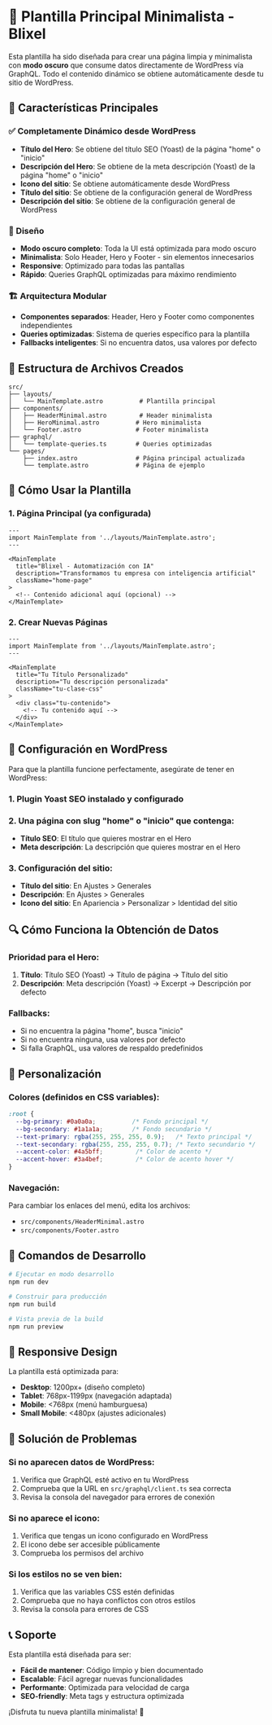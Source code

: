 # 🎨 Plantilla Principal Minimalista - Blixel

Esta plantilla ha sido diseñada para crear una página limpia y minimalista con **modo oscuro** que consume datos directamente de WordPress vía GraphQL. Todo el contenido dinámico se obtiene automáticamente desde tu sitio de WordPress.

## 🚀 Características Principales

### ✅ Completamente Dinámico desde WordPress
- **Título del Hero**: Se obtiene del título SEO (Yoast) de la página "home" o "inicio"
- **Descripción del Hero**: Se obtiene de la meta descripción (Yoast) de la página "home" o "inicio"
- **Icono del sitio**: Se obtiene automáticamente desde WordPress
- **Título del sitio**: Se obtiene de la configuración general de WordPress
- **Descripción del sitio**: Se obtiene de la configuración general de WordPress

### 🎨 Diseño
- **Modo oscuro completo**: Toda la UI está optimizada para modo oscuro
- **Minimalista**: Solo Header, Hero y Footer - sin elementos innecesarios
- **Responsive**: Optimizado para todas las pantallas
- **Rápido**: Queries GraphQL optimizadas para máximo rendimiento

### 🏗️ Arquitectura Modular
- **Componentes separados**: Header, Hero y Footer como componentes independientes
- **Queries optimizadas**: Sistema de queries específico para la plantilla
- **Fallbacks inteligentes**: Si no encuentra datos, usa valores por defecto

## 📁 Estructura de Archivos Creados

```
src/
├── layouts/
│   └── MainTemplate.astro          # Plantilla principal
├── components/
│   ├── HeaderMinimal.astro         # Header minimalista
│   ├── HeroMinimal.astro          # Hero minimalista  
│   └── Footer.astro               # Footer minimalista
├── graphql/
│   └── template-queries.ts        # Queries optimizadas
└── pages/
    ├── index.astro                # Página principal actualizada
    └── template.astro             # Página de ejemplo
```

## 🔧 Cómo Usar la Plantilla

### 1. Página Principal (ya configurada)
```astro
---
import MainTemplate from '../layouts/MainTemplate.astro';
---

<MainTemplate 
  title="Blixel - Automatización con IA"
  description="Transformamos tu empresa con inteligencia artificial"
  className="home-page"
>
  <!-- Contenido adicional aquí (opcional) -->
</MainTemplate>
```

### 2. Crear Nuevas Páginas
```astro
---
import MainTemplate from '../layouts/MainTemplate.astro';
---

<MainTemplate 
  title="Tu Título Personalizado"
  description="Tu descripción personalizada"
  className="tu-clase-css"
>
  <div class="tu-contenido">
    <!-- Tu contenido aquí -->
  </div>
</MainTemplate>
```

## 🎯 Configuración en WordPress

Para que la plantilla funcione perfectamente, asegúrate de tener en WordPress:

### 1. Plugin Yoast SEO instalado y configurado
### 2. Una página con slug "home" o "inicio" que contenga:
   - **Título SEO**: El título que quieres mostrar en el Hero
   - **Meta descripción**: La descripción que quieres mostrar en el Hero

### 3. Configuración del sitio:
   - **Título del sitio**: En Ajustes > Generales
   - **Descripción**: En Ajustes > Generales  
   - **Icono del sitio**: En Apariencia > Personalizar > Identidad del sitio

## 🔍 Cómo Funciona la Obtención de Datos

### Prioridad para el Hero:
1. **Título**: Título SEO (Yoast) → Título de página → Título del sitio
2. **Descripción**: Meta descripción (Yoast) → Excerpt → Descripción por defecto

### Fallbacks:
- Si no encuentra la página "home", busca "inicio"
- Si no encuentra ninguna, usa valores por defecto
- Si falla GraphQL, usa valores de respaldo predefinidos

## 🎨 Personalización

### Colores (definidos en CSS variables):
```css
:root {
  --bg-primary: #0a0a0a;          /* Fondo principal */
  --bg-secondary: #1a1a1a;        /* Fondo secundario */
  --text-primary: rgba(255, 255, 255, 0.9);   /* Texto principal */
  --text-secondary: rgba(255, 255, 255, 0.7); /* Texto secundario */
  --accent-color: #4a5bff;         /* Color de acento */
  --accent-hover: #3a4bef;         /* Color de acento hover */
}
```

### Navegación:
Para cambiar los enlaces del menú, edita los archivos:
- `src/components/HeaderMinimal.astro`
- `src/components/Footer.astro`

## 🚀 Comandos de Desarrollo

```bash
# Ejecutar en modo desarrollo
npm run dev

# Construir para producción
npm run build

# Vista previa de la build
npm run preview
```

## 📱 Responsive Design

La plantilla está optimizada para:
- **Desktop**: 1200px+ (diseño completo)
- **Tablet**: 768px-1199px (navegación adaptada)
- **Mobile**: <768px (menú hamburguesa)
- **Small Mobile**: <480px (ajustes adicionales)

## 🔧 Solución de Problemas

### Si no aparecen datos de WordPress:
1. Verifica que GraphQL esté activo en tu WordPress
2. Comprueba que la URL en `src/graphql/client.ts` sea correcta
3. Revisa la consola del navegador para errores de conexión

### Si no aparece el icono:
1. Verifica que tengas un icono configurado en WordPress
2. El icono debe ser accesible públicamente
3. Comprueba los permisos del archivo

### Si los estilos no se ven bien:
1. Verifica que las variables CSS estén definidas
2. Comprueba que no haya conflictos con otros estilos
3. Revisa la consola para errores de CSS

## 📞 Soporte

Esta plantilla está diseñada para ser:
- **Fácil de mantener**: Código limpio y bien documentado
- **Escalable**: Fácil agregar nuevas funcionalidades
- **Performante**: Optimizada para velocidad de carga
- **SEO-friendly**: Meta tags y estructura optimizada

¡Disfruta tu nueva plantilla minimalista! 🎉